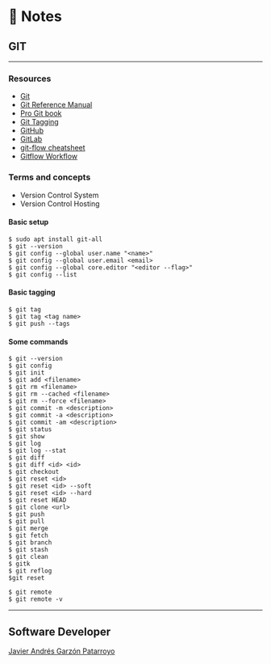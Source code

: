 # :memo: Notes
## GIT
- - -
### Resources
* [Git](https://git-scm.com/)
* [Git Reference Manual](https://git-scm.com/docs)
* [Pro Git book](https://git-scm.com/book)
* [Git Tagging](https://git-scm.com/book/en/v2/Git-Basics-Tagging)
* [GitHub](https://github.com/)
* [GitLab](https://gitlab.com/)
* [git-flow cheatsheet](https://danielkummer.github.io/git-flow-cheatsheet/)
* [Gitflow Workflow](https://www.atlassian.com/git/tutorials/comparing-workflows/gitflow-workflow)
### Terms and concepts
* Version Control System
* Version Control Hosting
#### Basic setup
```
$ sudo apt install git-all
$ git --version
$ git config --global user.name "<name>"
$ git config --global user.email <email>
$ git config --global core.editor "<editor --flag>"
$ git config --list
```
#### Basic tagging
```
$ git tag
$ git tag <tag name>
$ git push --tags
```
#### Some commands
```
$ git --version
$ git config
$ git init
$ git add <filename>
$ git rm <filename>
$ git rm --cached <filename>
$ git rm --force <filename>
$ git commit -m <description>
$ git commit -a <description>
$ git commit -am <description>
$ git status
$ git show
$ git log
$ git log --stat
$ git diff
$ git diff <id> <id>
$ git checkout
$ git reset <id>
$ git reset <id> --soft
$ git reset <id> --hard
$ git reset HEAD
$ git clone <url>
$ git push
$ git pull
$ git merge
$ git fetch
$ git branch
$ git stash
$ git clean
$ gitk
$ git reflog
$git reset

$ git remote
$ git remote -v
```
- - -
## Software Developer
[Javier Andrés Garzón Patarroyo](https://www.javierandresgp.com)
